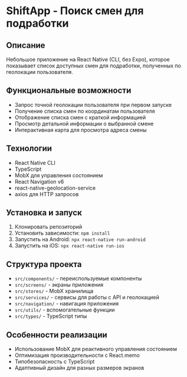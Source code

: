 # ShiftApp - Поиск смен для подработки

## Описание
Небольшое приложение на React Native (CLI, без Expo), которое показывает список доступных смен для подработки, полученных по геолокации пользователя.

## Функциональные возможности
- Запрос точной геолокации пользователя при первом запуске
- Получение списка смен по координатам пользователя
- Отображение списка смен с краткой информацией
- Просмотр детальной информации о выбранной смене
- Интерактивная карта для просмотра адреса смены

## Технологии
- React Native CLI
- TypeScript
- MobX для управления состоянием
- React Navigation v6
- react-native-geolocation-service
- axios для HTTP запросов

## Установка и запуск
1. Клонировать репозиторий
2. Установить зависимости: `npm install`
3. Запустить на Android: `npx react-native run-android`
4. Запустить на iOS: `npx react-native run-ios`

## Структура проекта
- `src/components/` - переиспользуемые компоненты
- `src/screens/` - экраны приложения
- `src/stores/` - MobX хранилища
- `src/services/` - сервисы для работы с API и геолокацией
- `src/navigation/` - навигация приложения
- `src/utils/` - вспомогательные функции
- `src/types/` - TypeScript типы

## Особенности реализации
- Использование MobX для реактивного управления состоянием
- Оптимизация производительности с React.memo
- Типобезопасность с TypeScript
- Адаптивный дизайн для разных размеров экранов
